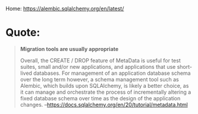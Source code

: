 Home: https://alembic.sqlalchemy.org/en/latest/

# Quote:
>**Migration tools are usually appropriate**
>
>Overall, the CREATE / DROP feature of MetaData is useful for test suites, small and/or new applications, and applications that use short-lived databases. For management of an application database schema over the long term however, a schema management tool such as Alembic, which builds upon SQLAlchemy, is likely a better choice, as it can manage and orchestrate the process of incrementally altering a fixed database schema over time as the design of the application changes.
>–https://docs.sqlalchemy.org/en/20/tutorial/metadata.html
